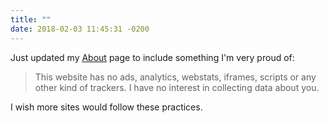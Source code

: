 ```yaml
---
title: ""
date: 2018-02-03 11:45:31 -0200
---
```


Just updated my [About](https://mmarfil.com/about/) page to include something I'm very proud of:

> This website has no ads, analytics, webstats, iframes, scripts or any other kind of trackers. I have no interest in collecting data about you.

I wish more sites would follow these practices.